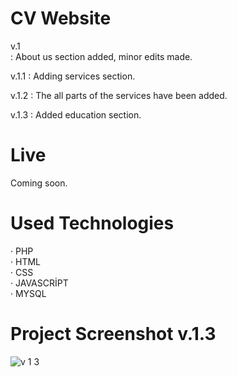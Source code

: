 # CV Website

v.1<br>: About us section added, minor edits made.

v.1.1 : Adding services section.

v.1.2 : The all parts of the services have been added.

v.1.3 : Added education section.

# Live

Coming soon.

# Used Technologies

· PHP<br>
· HTML<br>
· CSS<br>
· JAVASCRİPT<br>
· MYSQL<br>

# Project Screenshot v.1.3
![v 1 3](https://user-images.githubusercontent.com/40199261/124993142-9d87ef80-e04c-11eb-9062-fc8f111ad284.png)

 
